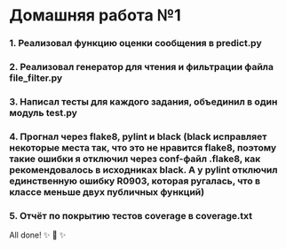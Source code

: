# Домашняя работа №1

### 1. Реализовал функцию оценки сообщения в predict.py
### 2. Реализовал генератор для чтения и фильтрации файла file_filter.py
### 3. Написал тесты для каждого задания, объединил в один модуль test.py
### 4. Прогнал через flake8, pylint и black (black исправляет некоторые места так, что это не нравится flake8, поэтому такие ошибки я отключил через conf-файл .flake8, как рекомендовалось в исходниках black. А у pylint отключил единственную ошибку R0903, которая ругалась, что в классе меньше двух публичных функций)
### 5. Отчёт по покрытию тестов coverage в coverage.txt

All done! ✨ 🍰 ✨